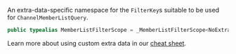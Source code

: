 
An extra-data-specific namespace for the `FilterKey`s suitable to be used for `ChannelMemberListQuery`.

``` swift
public typealias MemberListFilterScope = _MemberListFilterScope<NoExtraData>
```

> 

Learn more about using custom extra data in our [cheat sheet](https://github.com/GetStream/stream-chat-swift/wiki/Cheat-Sheet#working-with-extra-data).
